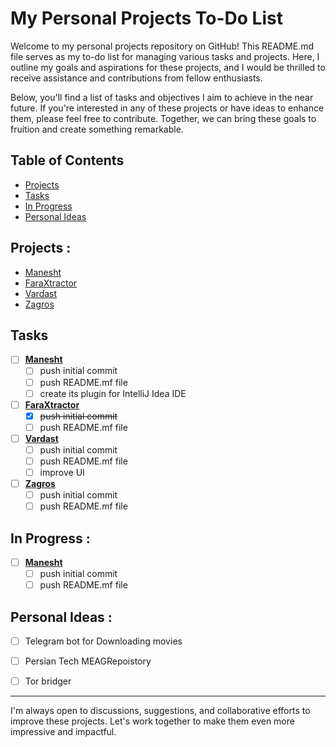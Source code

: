# My Personal Projects To-Do List

Welcome to my personal projects repository on GitHub! This README.md file serves as my to-do list for managing various tasks and projects. Here, I outline my goals and aspirations for these projects, and I would be thrilled to receive assistance and contributions from fellow enthusiasts.

Below, you'll find a list of tasks and objectives I aim to achieve in the near future. If you're interested in any of these projects or have ideas to enhance them, please feel free to contribute. Together, we can bring these goals to fruition and create something remarkable.

## Table of Contents

- [Projects](#projects)
- [Tasks](#tasks)
- [In Progress](#in-progress)
- [Personal Ideas](#Personal-Ideas)

## Projects :

- [Manesht](https://github.com/JavaBaz/Manesht)
- [FaraXtractor](https://github.com/JavaBaz/FaraXtractor)
- [Vardast](https://github.com/JavaBaz/Vardast)
- [Zagros](https://github.com/JavaBaz/Zagros)

## Tasks

- [ ] [**Manesht**](https://github.com/JavaBaz/Manesht)
  - [ ] push initial commit
  - [ ] push README.mf file
  - [ ] create its plugin for IntelliJ Idea IDE

- [ ] [**FaraXtractor**](https://github.com/JavaBaz/FaraXtractor)
    - [x] ~~push initial commit~~
    - [ ] push README.mf file

- [ ] [**Vardast**](https://github.com/JavaBaz/Vardast)
    - [ ] push initial commit
    - [ ] push README.mf file
    - [ ] improve UI

- [ ] [**Zagros**](https://github.com/JavaBaz/Zagros)
  - [ ] push initial commit
  - [ ] push README.mf file

## In Progress :
- [ ] [**Manesht**](https://github.com/JavaBaz/FaraXtractor)
  - [ ] push initial commit
  - [ ] push README.mf file

## Personal Ideas :
- [ ] Telegram bot for Downloading movies
- [ ] Persian Tech MEAGRepoistory
- [ ] Tor bridger



---


I'm always open to discussions, suggestions, and collaborative efforts to improve these projects. Let's work together to make them even more impressive and impactful. 
